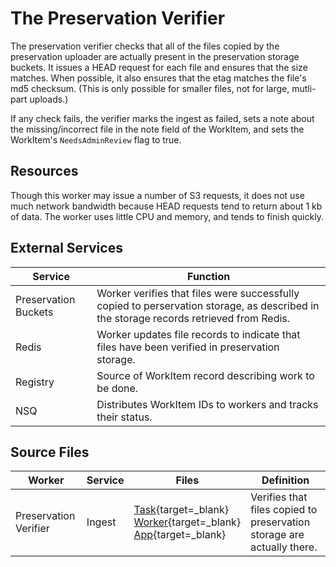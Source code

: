 # The Preservation Verifier

The preservation verifier checks that all of the files copied by the preservation uploader are actually present in the preservation storage buckets. It issues a HEAD request for each file and ensures that the size matches. When possible, it also ensures that the etag matches the file's md5 checksum. (This is only possible for smaller files, not for large, mutli-part uploads.)

If any check fails, the verifier marks the ingest as failed, sets a note about the missing/incorrect file in the note field of the WorkItem, and sets the WorkItem's `NeedsAdminReview` flag to true.

## Resources

Though this worker may issue a number of S3 requests, it does not use much network bandwidth because HEAD requests tend to return about 1 kb of data. The worker uses little CPU and memory, and tends to finish quickly.

## External Services

| Service | Function |
| ------- | -------- |
| Preservation Buckets | Worker verifies that files were successfully copied to perservation storage, as described in the storage records retrieved from Redis.
| Redis | Worker updates file records to indicate that files have been verified in preservation storage.
| Registry | Source of WorkItem record describing work to be done.
| NSQ | Distributes WorkItem IDs to workers and tracks their status.

## Source Files

| Worker | Service | Files | Definition |
| ------ | ------- | ----- | ---------- |
| Preservation Verifier | Ingest | [Task](https://github.com/APTrust/preservation-services/blob/master/ingest/preservation_verifier.go){target=_blank} <br/> [Worker](https://github.com/APTrust/preservation-services/blob/master/workers/ingest_preservation_verifier.go){target=_blank} <br/> [App](https://github.com/APTrust/preservation-services/blob/master/apps/ingest_preservation_verifier/ingest_preservation_verifier.go){target=_blank} | Verifies that files copied to preservation storage are actually there. |
